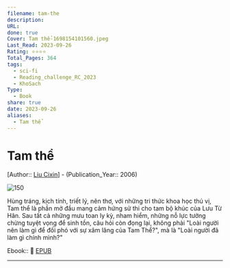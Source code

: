 ```yaml
---
filename: tam-the
description: 
URL: 
done: true
Cover: Tam thể-1698154101560.jpeg
Last_Read: 2023-09-26
Rating: ⭐⭐⭐⭐
Total_Pages: 364
tags:
  - sci-fi
  - Reading_challenge_RC_2023
  - KhoSach
Type:
  - Book
share: true
date: 2023-09-26
aliases:
  - Tam thể
---
```


# Tam thể
[Author:: [Liu Cixin](Liu%20Cixin.md)] - (Publication_Year:: 2006)

![150](https://i.imgur.com/v0DC4MJ.jpg)

Hùng tráng, kịch tính, triết lý, nên thơ, với những tri thức khoa học thú vị, Tam thể là phần mở đầu mang cảm hứng sử thi cho tam bộ khúc của Lưu Từ Hân. Sau tất cả những mưu toan ly kỳ, nham hiểm, những nỗ lực tưởng chừng tuyệt vọng để sinh tồn, câu hỏi còn đọng lại, không phải "Loài người nên làm gì để đối phó với sự xâm lăng của Tam Thể?", mà là "Loài người đã làm gì chính mình?"

Ebook:: 📘 [EPUB](https://onedrive.live.com/download?resid=E92BC60129512289%21141&authkey=!AArX_gWQDDjpoPE)

---
